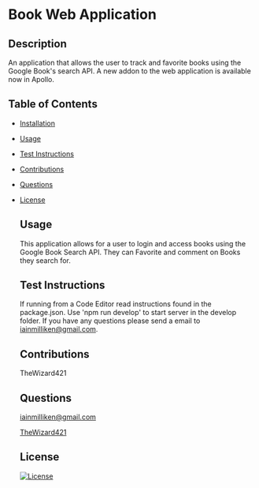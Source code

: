 # Book Web Application
  ## Description
  An application that allows the user to track and favorite books using the Google Book's search API. A new addon to the web application is available now in Apollo.

  ## Table of Contents
* [Installation](#installation)
* [Usage](#usage)
* [Test Instructions](#test-instructions)
* [Contributions](#contributions)
* [Questions](#questions)
* [License](#license)
  
  ## Usage
  This application allows for a user to login and access books using the Google Book Search API. They can Favorite and comment on Books they search for.

  ## Test Instructions
  If running from a Code Editor read instructions found in the package.json. Use 'npm run develop' to start server in the develop folder. If you have any questions please send a email to [iainmilliken@gmail.com](mailto:iainmilliken@gmail.com).
  
  ## Contributions
  TheWizard421

  ## Questions
  [iainmilliken@gmail.com](mailto:iainmilliken@gmail.com)

  [TheWizard421](https://github.com/TheWizard421)
  
  ## License
  [![License](https://img.shields.io/badge/License-MIT-Green.svg)](#)
